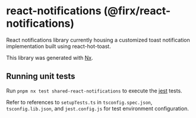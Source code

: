 # react-notifications (@firx/react-notifications)

React notifications library currently housing a customized toast notification implementation built using react-hot-toast.

This library was generated with [Nx](https://nx.dev).

## Running unit tests

Run `pnpm nx test shared-react-notifications` to execute the [jest](https://jestjs.io) tests.

Refer to references to `setupTests.ts` in `tsconfig.spec.json`, `tsconfig.lib.json`, and `jest.config.js` for test environment configuration.
